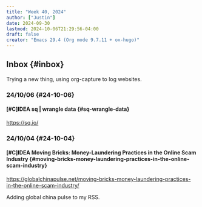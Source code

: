 ```yaml
---
title: "Week 40, 2024"
author: ["Justin"]
date: 2024-09-30
lastmod: 2024-10-06T21:29:56-04:00
draft: false
creator: "Emacs 29.4 (Org mode 9.7.11 + ox-hugo)"
---
```


<div class="outline-1 jvc">

## Inbox {#inbox}

Trying a new thing, using org-capture to log websites.

<div class="outline-2 jvc">

### 24/10/06 {#24-10-06}

<div class="outline-3 jvc">

#### <span class="org-priority priority-C">[#C]</span><span class="org-todo todo IDEA">IDEA</span> sq | wrangle data {#sq-wrangle-data}

<https://sq.io/>

</div>

</div>

<div class="outline-2 jvc">

### 24/10/04 {#24-10-04}

<div class="outline-3 jvc">

#### <span class="org-priority priority-C">[#C]</span><span class="org-todo todo IDEA">IDEA</span> Moving Bricks: Money-Laundering Practices in the Online Scam Industry {#moving-bricks-money-laundering-practices-in-the-online-scam-industry}

<https://globalchinapulse.net/moving-bricks-money-laundering-practices-in-the-online-scam-industry/>

Adding global china pulse to my RSS.

</div>

</div>

</div>

